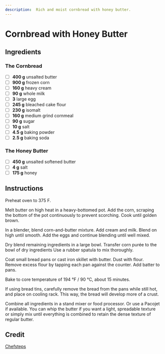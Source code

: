 ```yaml
---
description:  Rich and moist cornbread with honey butter. 
---
```


# Cornbread with Honey Butter

## Ingredients

### The Cornbread

* [ ] **400 g** unsalted butter
* [ ] **900 g** frozen corn
* [ ] **160 g** heavy cream
* [ ] **90 g** whole milk
* [ ] **3** large egg
* [ ] **245 g** bleached cake flour
* [ ] **230 g** isomalt
* [ ] **160 g** medium grind cornmeal
* [ ] **90 g** sugar
* [ ] **10 g** salt
* [ ] **4.5 g** baking powder
* [ ] **2.5 g** baking soda

### The Honey Butter

* [ ] **450 g** unsalted softened butter
* [ ] **4 g** salt
* [ ] **175 g** honey

## Instructions

Preheat oven to 375 F.

Melt butter on high heat in a heavy-bottomed pot. Add the corn, scraping the bottom of the pot continuously to prevent scorching. Cook until golden brown.

In a blender, blend corn-and-butter mixture. Add cream and milk. Blend on high until smooth. Add the eggs and continue blending until well mixed.

Dry blend remaining ingredients in a large bowl. Transfer corn purée to the bowl of dry ingredients
Use a rubber spatula to mix thoroughly.

Coat small bread pans or cast iron skillet with butter. Dust with flour. Remove excess flour by tapping each pan against the counter. Add batter to pans.

Bake to core temperature of 194 °F / 90 °C, about 15 minutes.

If using bread tins, carefully remove the bread from the pans while still hot, and place on cooling rack. This way, the bread will develop more of a crust.

Combine all ingredients in a stand mixer or food processor. Or use a Pacojet if available. You can whip the butter if you want a light, spreadable texture or simply mix until everything is combined to retain the dense texture of regular butter.

## Credit

[Chefsteps](https://www.chefsteps.com/activities/rich-and-moist-cornbread)
